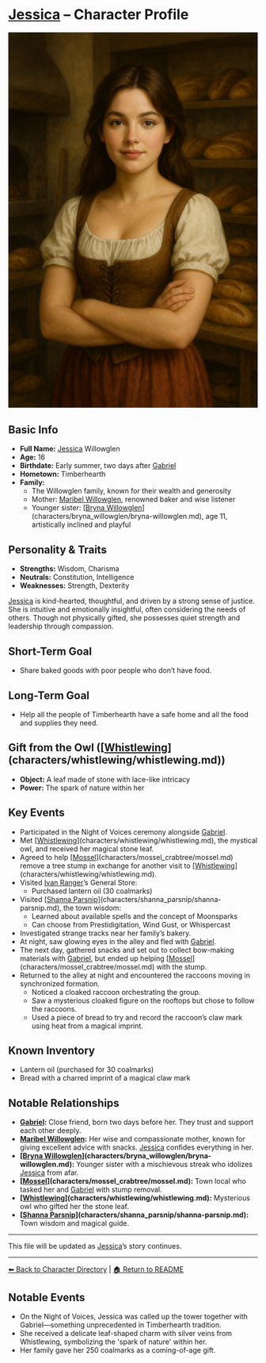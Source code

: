 # [Jessica](jessica_willowglen.md) – Character Profile

![Jessica Willoglen](jessica_willowglen.png)

## Basic Info
- **Full Name:** [Jessica](jessica_willowglen.md) Willowglen
- **Age:** 16
- **Birthdate:** Early summer, two days after [Gabriel](../gabriel_thatcher/gabriel_thatcher.md)
- **Hometown:** Timberhearth
- **Family:**
  - The Willowglen family, known for their wealth and generosity
  - Mother: [Maribel Willowglen](../maribel_willoglen/maribel-willowglen.md), renowned baker and wise listener
  - Younger sister: [[Bryna Willowglen](../bryna_willowglen/bryna-willowglen.md)](characters/bryna_willowglen/bryna-willowglen.md), age 11, artistically inclined and playful

## Personality & Traits
- **Strengths:** Wisdom, Charisma
- **Neutrals:** Constitution, Intelligence
- **Weaknesses:** Strength, Dexterity

[Jessica](jessica_willowglen.md) is kind-hearted, thoughtful, and driven by a strong sense of justice. She is intuitive and emotionally insightful, often considering the needs of others. Though not physically gifted, she possesses quiet strength and leadership through compassion.

## Short-Term Goal
- Share baked goods with poor people who don’t have food.

## Long-Term Goal
- Help all the people of Timberhearth have a safe home and all the food and supplies they need.

## Gift from the Owl ([[Whistlewing](../whistlewing/whistlewing.md)](characters/whistlewing/whistlewing.md))
- **Object:** A leaf made of stone with lace-like intricacy
- **Power:** The spark of nature within her

## Key Events
- Participated in the Night of Voices ceremony alongside [Gabriel](../gabriel_thatcher/gabriel_thatcher.md).
- Met [[Whistlewing](../whistlewing/whistlewing.md)](characters/whistlewing/whistlewing.md), the mystical owl, and received her magical stone leaf.
- Agreed to help [[Mossel](../mossel_crabtree/mossel.md)](characters/mossel_crabtree/mossel.md) remove a tree stump in exchange for another visit to [[Whistlewing](../whistlewing/whistlewing.md)](characters/whistlewing/whistlewing.md).
- Visited [Ivan Ranger](../ivan_ranger/ivan-ranger.md)’s General Store:
  - Purchased lantern oil (30 coalmarks)
- Visited [[Shanna Parsnip](../shanna_parsnip/shanna-parsnip.md)](characters/shanna_parsnip/shanna-parsnip.md), the town wisdom:
  - Learned about available spells and the concept of Moonsparks
  - Can choose from Prestidigitation, Wind Gust, or Whispercast
- Investigated strange tracks near her family’s bakery.
- At night, saw glowing eyes in the alley and fled with [Gabriel](../gabriel_thatcher/gabriel_thatcher.md).
- The next day, gathered snacks and set out to collect bow-making materials with [Gabriel](../gabriel_thatcher/gabriel_thatcher.md), but ended up helping [[Mossel](../mossel_crabtree/mossel.md)](characters/mossel_crabtree/mossel.md) with the stump.
- Returned to the alley at night and encountered the raccoons moving in synchronized formation.
  - Noticed a cloaked raccoon orchestrating the group.
  - Saw a mysterious cloaked figure on the rooftops but chose to follow the raccoons.
  - Used a piece of bread to try and record the raccoon’s claw mark using heat from a magical imprint.

## Known Inventory
- Lantern oil (purchased for 30 coalmarks)
- Bread with a charred imprint of a magical claw mark

## Notable Relationships
- **[Gabriel](../gabriel_thatcher/gabriel_thatcher.md):** Close friend, born two days before her. They trust and support each other deeply.
- **[Maribel Willowglen](../maribel_willoglen/maribel-willowglen.md):** Her wise and compassionate mother, known for giving excellent advice with snacks. [Jessica](jessica_willowglen.md) confides everything in her.
- **[[Bryna Willowglen](../bryna_willowglen/bryna-willowglen.md)](characters/bryna_willowglen/bryna-willowglen.md):** Younger sister with a mischievous streak who idolizes [Jessica](jessica_willowglen.md) from afar.
- **[[Mossel](../mossel_crabtree/mossel.md)](characters/mossel_crabtree/mossel.md):** Town local who tasked her and [Gabriel](../gabriel_thatcher/gabriel_thatcher.md) with stump removal.
- **[[Whistlewing](../whistlewing/whistlewing.md)](characters/whistlewing/whistlewing.md):** Mysterious owl who gifted her the stone leaf.
- **[[Shanna Parsnip](../shanna_parsnip/shanna-parsnip.md)](characters/shanna_parsnip/shanna-parsnip.md):** Town wisdom and magical guide.

---
This file will be updated as [Jessica](jessica_willowglen.md)’s story continues.

---

[⬅ Back to Character Directory](../character-directory.md) | [🏠 Return to README](../../README.md)


## Notable Events
- On the Night of Voices, Jessica was called up the tower together with Gabriel—something unprecedented in Timberhearth tradition.
- She received a delicate leaf-shaped charm with silver veins from Whistlewing, symbolizing the 'spark of nature' within her.
- Her family gave her 250 coalmarks as a coming-of-age gift.
